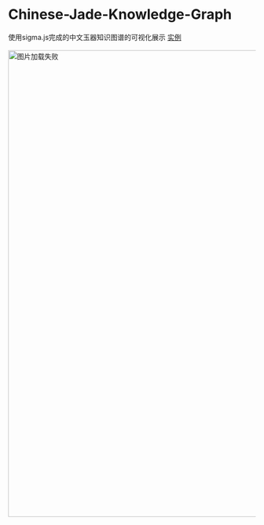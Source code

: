 # Chinese-Jade-Knowledge-Graph
使用sigma.js完成的中文玉器知识图谱的可视化展示
[实例](https://lhmdanchaofan.github.io/Chinese-Jade-Knowledge-Graph/test.html)
<br><br>
<img src="https://github.com/LHMdanchaofan/Chinese-Jade-Knowledge-Graph/blob/master/kg.PNG" width="950" height="950" alt="图片加载失败"/>
